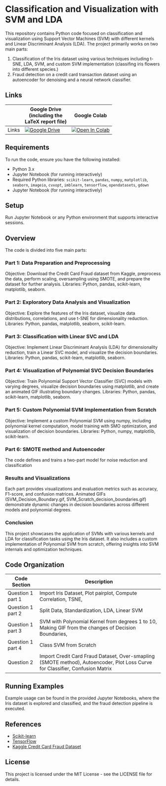 # Classification and Visualization with SVM and LDA
This repository contains Python code focused on classification and visualization using Support Vector Machines (SVM) with different kernels and Linear Discriminant Analysis (LDA). The project primarily works on two main parts:

1. Classification of the Iris dataset using various techniques including t-SNE, LDA, SVM, and custom SVM implementation (classifing iris flowers into different species.)
2. Fraud detection on a credit card transaction dataset using an autoencoder for denoising and a neural network classifier.

## Links
||Google Drive <br />(including the <br /> LaTeX report file)|Google Colab|
|---|---|---|
| Links | [![Google Drive](https://img.shields.io/badge/Google%20Drive-4285F4?style=for-the-badge&logo=googledrive&logoColor=white)](https://drive.google.com/drive/folders/1iSWpBIzpoc3nQW1oToOOuWCDi3Fsg8St?usp=sharing) | [![Open In Colab](https://colab.research.google.com/assets/colab-badge.svg)](https://colab.research.google.com/drive/1BgLTugGfm8VVp9qcLZz0LbvJF7-DidIe?usp=sharing) |

## Requirements
To run the code, ensure you have the following installed:

- Python 3.x
- Jupyter Notebook (for running interactively)
- Required Python libraries: `scikit-learn`, `pandas`, `numpy`, `matplotlib`, `seaborn`, `imageio`, `cvxopt`, `imblearn`, `tensorflow`, `opendatasets`, `gdown`
- Jupyter Notebook (for running interactively)

## Setup

Run Jupyter Notebook or any Python environment that supports interactive sessions.

## Overview
The code is divided into five main parts:
### Part 1: Data Preparation and Preprocessing
Objective: Download the Credit Card Fraud dataset from Kaggle, preprocess the data, perform scaling, oversampling using SMOTE, and prepare the dataset for further analysis.
Libraries: Python, pandas, scikit-learn, matplotlib, seaborn.
### Part 2: Exploratory Data Analysis and Visualization
Objective: Explore the features of the Iris dataset, visualize data distributions, correlations, and use t-SNE for dimensionality reduction.
Libraries: Python, pandas, matplotlib, seaborn, scikit-learn.
### Part 3: Classification with Linear SVC and LDA
Objective: Implement Linear Discriminant Analysis (LDA) for dimensionality reduction, train a Linear SVC model, and visualize the decision boundaries.
Libraries: Python, pandas, scikit-learn, matplotlib, seaborn.
### Part 4: Visualization of Polynomial SVC Decision Boundaries
Objective: Train Polynomial Support Vector Classifier (SVC) models with varying degrees, visualize decision boundaries using matplotlib, and create an animated GIF illustrating boundary changes.
Libraries: Python, pandas, scikit-learn, matplotlib, seaborn.
### Part 5: Custom Polynomial SVM Implementation from Scratch
Objective: Implement a custom Polynomial SVM using numpy, including polynomial kernel computation, model training with SMO optimization, and visualization of decision boundaries.
Libraries: Python, numpy, matplotlib, scikit-learn.
### Part 6: SMOTE method and Autoencoder
The code defines and trains a two-part model for noise reduction and classification
### Results and Visualizations
Each part provides visualizations and evaluation metrics such as accuracy, F1-score, and confusion matrices.
Animated GIFs (SVM_Decision_Boundary.gif, SVM_Scratch_decision_boundaries.gif) demonstrate dynamic changes in decision boundaries across different models and polynomial degrees.
### Conclusion
This project showcases the application of SVMs with various kernels and LDA for classification tasks using the Iris dataset. It also includes a custom implementation of Polynomial SVM from scratch, offering insights into SVM internals and optimization techniques.

## Code Organization

| Code Section | Description |
|---|---|
| Question 1 part 1 | Import Iris Dataset, Plot pairplot, Compute Correlation, TSNE,  |
| Question 1 part 2 | Split Data, Standardization, LDA, Linear SVM |
| Question 1 part 3 | SVM with Polynomial Kernel from degrees 1 to 10, Making GIF from the changes of Decision Boundaries,  |
| Question 1 part 4 | Class SVM from Scratch |
| Question 2 | Import Credit Card Fraud Dataset, Over-smapling (SMOTE method), Autoencoder, Plot Loss Curve for Classifier, Confusion Matrix|

## Running Examples
Example usage can be found in the provided Jupyter Notebooks, where the Iris dataset is explored and classified, and the fraud detection pipeline is executed.

## References
- [Scikit-learn](https://scikit-learn.org/)
- [TensorFlow](https://www.tensorflow.org/)
- [Kaggle Credit Card Fraud Dataset](https://www.kaggle.com/mlg-ulb/creditcardfraud)

## License

This project is licensed under the MIT License - see the LICENSE file for details.
